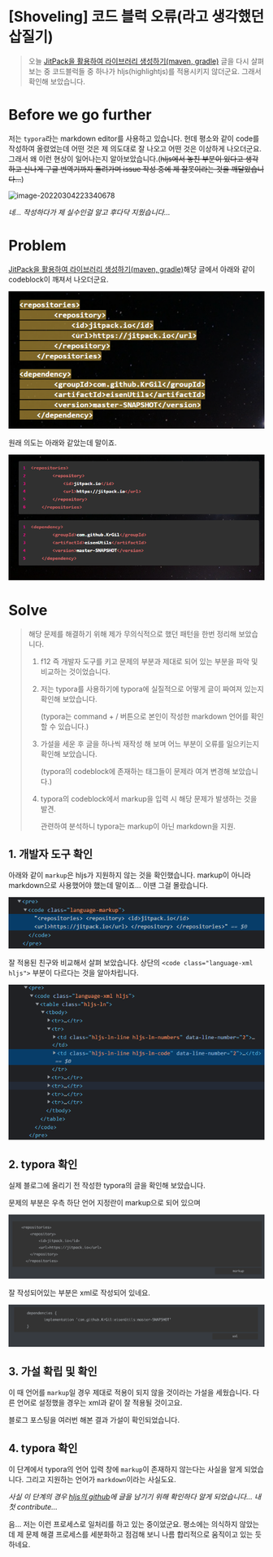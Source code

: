 # [Shoveling] 코드 블럭 오류(라고 생각했던 삽질기)

> 오늘 [JitPack을 활용하여 라이브러리 생성하기(maven, gradle)](https://jjam89.tistory.com/216?category=903881) 글을 다시 살펴 보는 중 코드블럭들 중 하나가 hljs(highlightjs)를 적용시키지 않더군요. 그래서 확인해 보았습니다.

# Before we go further

저는 `typora`라는 markdown editor를 사용하고 있습니다. 헌데 평소와 같이 code를 작성하여 올렸었는데 어떤 것은 제 의도대로 잘 나오고 어떤 것은 이상하게 나오더군요. 그래서 왜 이런 현상이 일어나는지 알아보았습니다.(~~hljs에서 놓친 부분이 있다고 생각하고 신나게 구글 번역기까지 돌려가며 issue 작성 중에 제 잘못이라는 것을 깨달았습니다...~~)

![image-20220304223340678](/Users/eisen/Documents/Github/TIL/Tistory/highLightJs.assets/image-20220304223340678.png)

*네... 작성하다가 제 실수인걸 알고 후다닥 지웠습니다...*

# Problem

[JitPack을 활용하여 라이브러리 생성하기(maven, gradle)](https://jjam89.tistory.com/216?category=903881)해당 글에서 아래와 같이 codeblock이 깨져서 나오더군요.

![image-20220304124547789](https://raw.githubusercontent.com/KrGil/TIL/07cb25426428920219a7923c3c49e265ef6889de/Tistory/highLightJs.assets/image-20220304124547789.png)

원래 의도는 아래와 같았는데 말이죠.

![image-20220304124848397](https://raw.githubusercontent.com/KrGil/TIL/07cb25426428920219a7923c3c49e265ef6889de/Tistory/highLightJs.assets/image-20220304124848397.png)



# Solve

> 해당 문제를 해결하기 위해 제가 무의식적으로 했던 패턴을 한번 정리해 보았습니다.
>
> 1.  f12 즉 개발자 도구를 키고 문제의 부분과 제대로 되어 있는 부분을 파악 및 비교하는 것이었습니다.
>
> 2. 저는 typora를 사용하기에 typora에 실질적으로 어떻게 글이 짜여져 있는지 확인해 보았습니다.
>
>    (typora는 command + / 버튼으로 본인이 작성한 markdown 언어를 확인할 수 있습니다.)
>
> 3. 가설을 세운 후 글을 하나씩 재작성 해 보며 어느 부분이 오류를 일으키는지 확인해 보았습니다.
>
>    (typora의 codeblock에 존재하는 태그들이 문제라 여겨 변경해 보았습니다.)
>
> 4. typora의 codeblock에서 markup을 입력 시 해당 문제가 발생하는 것을 발견.
>
>    관련하여 분석하니 typora는 markup이 아닌 markdown을 지원.

## 1. 개발자 도구 확인

아래와 같이 `markup`은 hljs가 지원하지 않는 것을 확인했습니다. markup이 아니라 markdown으로 사용했어야 했는데 말이죠... 이땐 그걸 몰랐습니다.

![image-20220304124705757](https://raw.githubusercontent.com/KrGil/TIL/07cb25426428920219a7923c3c49e265ef6889de/Tistory/highLightJs.assets/image-20220304124705757.png)

잘 적용된 친구와 비교해서 살펴 보았습니다.  상단의 `<code class="language-xml hljs">` 부분이 다르다는 것을 알아차립니다.

![image-20220304124936673](https://raw.githubusercontent.com/KrGil/TIL/07cb25426428920219a7923c3c49e265ef6889de/Tistory/highLightJs.assets/image-20220304124936673.png)

## 2. typora 확인

실제 블로그에 올리기 전 작성한 typora의 글을 확인해 보았습니다. 

문제의 부분은 우측 하단 언어 지정란이 markup으로 되어 있으며

![image-20220305000129603](https://raw.githubusercontent.com/KrGil/TIL/main/Tistory/highLightJs.assets/image-20220305000129603.png)

잘 작성되어있는 부분은 xml로 작성되어 있네요.

![image-20220305000638705](https://raw.githubusercontent.com/KrGil/TIL/main/Tistory/highLightJs.assets/image-20220305000638705.png)



## 3. 가설 확립 및 확인

이 때 언어를 `markup`일 경우 제대로 적용이 되지 않을 것이라는 가설을 세웠습니다. 다른 언어로 설정했을 경우는 xml과 같이 잘 적용될 것이고요.

블로그 포스팅을 여러번 해본 결과 가설이 확인되었습니다.



## 4. typora 확인

이 단계에서 typora의 언어 입력 창에 `markup`이 존재하지 않는다는 사실을 알게 되었습니다. 그리고 지원하는 언어가 `markdown`이라는 사실도요.

*사실 이 단계의 경우 [hljs의 github](https://github.com/highlightjs/highlight.js)에 글을 남기기 위해 확인하다 알게 되었습니다... 내 첫 contribute...*



음... 저는 이런 프로세스로 일처리를 하고 있는 중이었군요. 평소에는 의식하지 않았는데 제 문제 해결 프로세스를 세분화하고 점검해 보니 나름 합리적으로 움직이고 있는 듯 하네요.